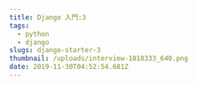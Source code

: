 ```yaml
---
title: Django 入門:3
tags: 
  - python
  - django
slugs: django-starter-3
thumbnail: /uploads/interview-1018333_640.png
date: 2019-11-30T04:52:54.681Z
---
```

